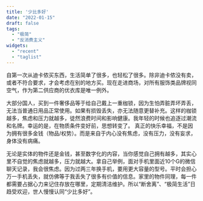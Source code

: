 ```yaml
---
title: '少比多好'
date: "2022-01-15"
draft: false
tags:
  - "极简"
  - "反消费主义"
widgets:
  - "recent"
  - "taglist"
---
```


自第一次从迪卡侬买东西，生活简单了很多，也轻松了很多。除非迪卡侬没有卖，或者不符合要求，才会考虑在别的地方买。现在走进商场，对所有服饰类品牌视同空气，作为第二供应商的优衣库是唯一例外。

大部分国人，买到一件奢侈品等于给自己戴上一重枷锁，因为生怕弄脏弄坏弄丢，无法当普通日用品正常使用。如果有损毁丢失，亦无法随意更替补充。这样的枷锁越多，焦虑和压力就越多，徒然浪费时间和影响健康。我年轻的时候也追逐过潮流和名牌。幸运的是，在物质条件变好前，思想转变了。 
真正的快乐幸福，不是因为拥有很多金钱（物品/权势）。而是来自于内心没有焦虑，没有压力，没有妄求，身体没有病痛。 

无论是实体的物件还是金钱，甚至数字化的内容，当你感觉自己拥有越多，其实心里不自觉的焦虑就越多，压力就越大。拿自己举例，面对手机里面近10个G的微信聊天记录，我会很焦虑。因为过两三年换手机，要用更大容量的型号。平时会担心万一手机丢失，就仿佛等于我丢失了很多有价值的信息。家里的物件同理，每一件都需要占据心力来记住存放在哪里，定期清洁维护。所以“断舍离”、“极简生活”日趋受欢迎，世人慢慢认同“少比多好”。
